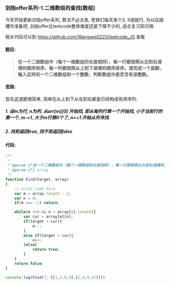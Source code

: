 ### 剑指offer系列-1.二维数组的查找[数组]

今天开始更新剑指offer系列, 算法不必太急, 老铁们每天来个3, 4道就行, 为以后跳槽作准备吧, 剑指offer比leetcode整体难度还是下降不少的, 适合复习知识用.

相关代码可以到 https://github.com/Wangwei0223/leetcode_JS 查看

#### 题目:
> **在一个二维数组中（每个一维数组的长度相同），每一行都按照从左到右递增的顺序排序，每一列都按照从上到下递增的顺序排序。请完成一个函数，输入这样的一个二维数组和一个整数，判断数组中是否含有该整数。**

#### 思路:
首先这道题很简单, 简单在从上到下从左到右都是已经构成有序序列.
##### 1. 设m为行, n为列. 从arr[m][0] 开始找, 即从每列行第一个开始找, 小于当前行的第一个, m-=1, 大于m行第0个了, n+=1 开始从列寻找.
##### 2. 找到返回true, 找不到返回false

#### 代码:

```javascript
/**
 * 
 * @param {*在一个二维数组中（每个一维数组的长度相同），每一行都按照从左到右递增的顺序排序，每一列都按照从上到下递增的顺序排序。请完成一个函数，输入这样的一个二维数组和一个整数，判断数组中是否含有该整数。} target 
 * @param {*} array 
 */
function Find(target, array)
{
    // write code here
    var m = array.length - 1;
    var n = 0;
    if(m === -1) return;

    while(m >=0 && n < array[0].length){
        var cur = array[m][n];
        if(target < cur){
            m--;
        }
        else if(target > cur){
            n++;
        }else{
            return true;
        }
    }
    return false;
}

console.log(Find(7, [[1,2,8,9],[2,4,9,12]]))
```

